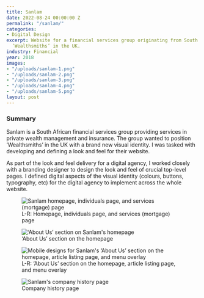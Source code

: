 ```yaml
---
title: Sanlam
date: 2022-08-24 00:00:00 Z
permalink: "/sanlam/"
categories:
- Digital Design
excerpt: Website for a financial services group originating from South Africa, positioning
  ‘Wealthsmiths’ in the UK.
industry: Financial
year: 2018
images:
- "/uploads/sanlam-1.png"
- "/uploads/sanlam-2.png"
- "/uploads/sanlam-3.png"
- "/uploads/sanlam-4.png"
- "/uploads/sanlam-5.png"
layout: post
---
```


### Summary

Sanlam is a South African financial services group providing services in private wealth management and insurance. The group wanted to position ‘Wealthsmiths’ in the UK with a brand new visual identity. I was tasked with developing and defining a look and feel for their website.

As part of the look and feel delivery for a digital agency, I worked closely with a branding designer to design the look and feel of crucial top-level pages. I defined digital aspects of the visual identity (colours, buttons, typography, etc) for the digital agency to implement across the whole website.

<figure>
    <img src="/uploads/sanlam-2.png" alt="Sanlam homepage, individuals page, and services (mortgage) page">
     <figcaption>L-R: Homepage, individuals page, and services (mortgage) page</figcaption>
</figure>

<figure>
    <img src="/uploads/sanlam-3.png" alt="‘About Us’ section on Sanlam's homepage">
     <figcaption>‘About Us’ section on the homepage</figcaption>
</figure>

<figure>
    <img src="/uploads/sanlam-4.png" alt="Mobile designs for Sanlam's ‘About Us’ section on the homepage, article listing page, and menu overlay">
     <figcaption>L-R: ‘About Us’ section on the homepage, article listing page, and menu overlay</figcaption>
</figure>

<figure>
    <img src="/uploads/sanlam-5.png" alt="Sanlam's company history page">
     <figcaption>Company history page</figcaption>
</figure>